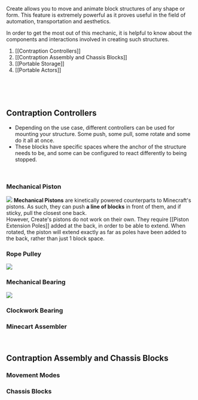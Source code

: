 Create allows you to move and animate block structures of any shape or form. This feature is extremely powerful as it proves useful in the field of automation, transportation and aesthetics. 

<moving stuff>

In order to get the most out of this mechanic, it is helpful to know about the components and interactions involved in creating such structures.

1. [[Contraption Controllers]]  
2. [[Contraption Assembly and Chassis Blocks]]  
3. [[Portable Storage]]
4. [[Portable Actors]]

<br><br><br>

## Contraption Controllers

* Depending on the use case, different controllers can be used for mounting your structure. Some push, some pull, some rotate and some do it all at once.
* These blocks have specific spaces where the anchor of the structure needs to be, and some can be configured to react differently to being stopped.

<br>

### Mechanical Piston
![](https://i.imgur.com/8UQa22n.jpg)
**Mechanical Pistons** are kinetically powered counterparts to Minecraft's pistons. As such, they can push **a line of blocks** in front of them, and if sticky, pull the closest one back.  
However, Create's pistons do not work on their own. They require [[Piston Extension Poles]] added at the back, in order to be able to extend. When rotated, the piston will extend exactly as far as poles have been added to the back, rather than just 1 block space.

### Rope Pulley
![](https://i.imgur.com/9K1UeMu.jpg)

### Mechanical Bearing
![](https://i.imgur.com/Xl6JTqE.jpg)

### Clockwork Bearing

### Minecart Assembler

<br>

## Contraption Assembly and Chassis Blocks

### Movement Modes

### Chassis Blocks